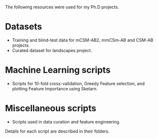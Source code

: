 The following resources were used for my Ph.D projects.

# Datasets
- Training and blind-test data for mCSM-AB2, mmCSm-AB and CSM-AB projects.
- Curated dataset for landscapes project.

# Machine Learning scripts
- Scripts for 10-fold cross-validation,  Greedy Feature selection, and plotting Feature Importance using Skelarn.

# Miscellaneous scripts
- Scripts used in data curation and feature engineering.

Details for each script are described in their folders.
